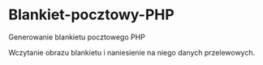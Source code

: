 # Blankiet-pocztowy-PHP
Generowanie blankietu pocztowego PHP

Wczytanie obrazu blankietu i naniesienie na niego danych przelewowych.


